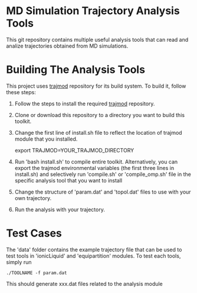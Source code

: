 MD Simulation Trajectory Analysis Tools
=====================

This git repository contains multiple useful analysis tools
that can read and analize trajectories obtained from MD simulations.

Building The Analysis Tools
===================

This project uses [trajmod](https://github.com/scychon/trajmod.git) repository for its build system. To build it, follow these steps:

1. Follow the steps to install the required [trajmod](https://github.com/scychon/trajmod.git) repository.

2. Clone or download this repository to a directory you want to build this toolkit.

3. Change the first line of install.sh file to reflect the location of trajmod module that you installed.

    export TRAJMOD=YOUR_TRAJMOD_DIRECTORY


4. Run 'bash install.sh' to compile entire toolkit.
 Alternatively, you can export the trajmod environmental variables
 (the first three lines in install.sh) and selectively run 'compile.sh'
 or 'compile_omp.sh' file in the specific analysis tool that you want to install

5. Change the structure of 'param.dat' and 'topol.dat' files to use with your own trajectory.

6. Run the analysis with your trajectory.


Test Cases
==========

The 'data' folder contains the example trajectory file that can be used to test
 tools in 'ionicLiquid' and 'equipartition' modules.
To test each tools, simply run
 
    ./TOOLNAME -f param.dat 

This should generate xxx.dat files related to the analysis module



